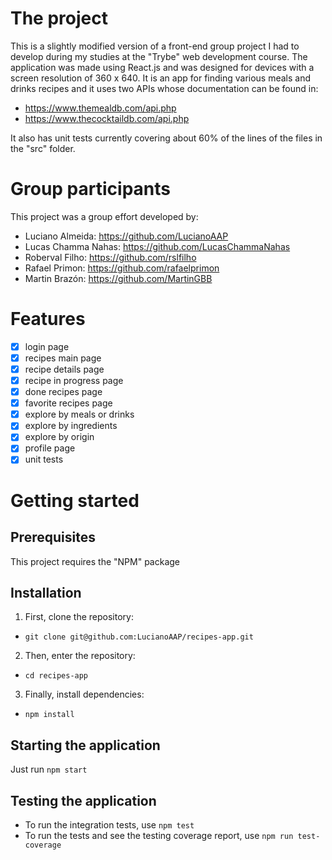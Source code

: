 # The project

This is a slightly modified version of a front-end group project I had to develop during my studies at the "Trybe" web development course. The application was made using React.js and was designed for devices with a screen resolution of 360 x 640. It is an app for finding various meals and drinks recipes and it uses two APIs whose documentation can be found in:

- https://www.themealdb.com/api.php
- https://www.thecocktaildb.com/api.php

It also has unit tests currently covering about 60% of the lines of the files in the "src" folder.

# Group participants

This project was a group effort developed by:

- Luciano Almeida: https://github.com/LucianoAAP
- Lucas Chamma Nahas: https://github.com/LucasChammaNahas
- Roberval Filho: https://github.com/rslfilho
- Rafael Primon: https://github.com/rafaelprimon
- Martin Brazón: https://github.com/MartinGBB

# Features

- [x] login page
- [x] recipes main page
- [x] recipe details page
- [x] recipe in progress page
- [x] done recipes page
- [x] favorite recipes page
- [x] explore by meals or drinks
- [x] explore by ingredients
- [x] explore by origin
- [x] profile page
- [x] unit tests

# Getting started

## Prerequisites

This project requires the "NPM" package

## Installation

1. First, clone the repository:
- `git clone git@github.com:LucianoAAP/recipes-app.git`
2. Then, enter the repository:
- `cd recipes-app`
3. Finally, install dependencies:
- `npm install`

## Starting the application

Just run `npm start`

## Testing the application

- To run the integration tests, use `npm test`
- To run the tests and see the testing coverage report, use `npm run test-coverage`